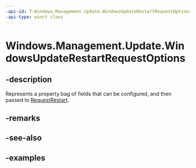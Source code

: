 ```yaml
---
-api-id: T:Windows.Management.Update.WindowsUpdateRestartRequestOptions
-api-type: winrt class
---
```


# Windows.Management.Update.WindowsUpdateRestartRequestOptions

<!--
public sealed class WindowsUpdateRestartRequestOptions
-->


## -description

Represents a property bag of fields that can be configured, and then passed to [RequestRestart](./windowsupdateadministrator_requestrestart_103435879.md).

## -remarks

## -see-also

## -examples
